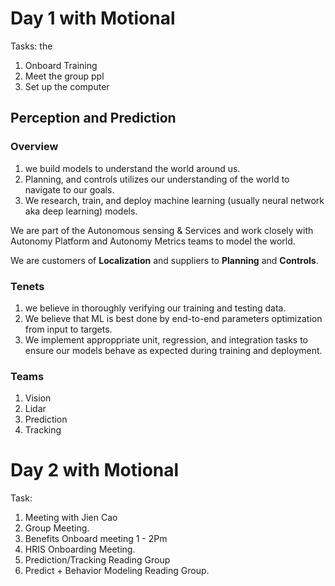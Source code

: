 # Day 1 with Motional

Tasks: the
1. Onboard Training
2. Meet the group ppl
3. Set up the computer

## Perception and Prediction

### Overview

1. we build models to understand the world around us. 
2. Planning, and controls utilizes our understanding of the world to navigate to our goals. 
3. We research, train, and deploy machine learning (usually neural network aka deep learning) models. 

We are part of the Autonomous sensing & Services and work closely with Autonomy Platform and Autonomy Metrics teams to model the world. 

We are customers of **Localization** and suppliers to **Planning** and **Controls**. 

### Tenets 
1. we believe in thoroughly verifying our training and testing data. 
2. We believe that ML is best done by end-to-end parameters optimization from input to targets. 
3. We implement approppriate unit, regression, and integration tasks to ensure our models behave as expected during training and deployment. 

### Teams
1. Vision
2. Lidar
3. Prediction
4. Tracking

# Day 2 with Motional
Task: 
1. Meeting with Jien Cao
2. Group Meeting. 
3. Benefits Onboard meeting 1 - 2Pm
4. HRIS Onboarding Meeting. 
5. Prediction/Tracking Reading Group
6. Predict + Behavior Modeling Reading Group.

